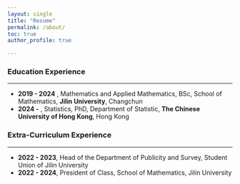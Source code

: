 ```yaml
---
layout: single
title: "Resume"
permalink: /about/
toc: true
author_profile: true

---
```


### Education Experience

***

 - **2019 - 2024** , Mathematics and Applied Mathematics, BSc, School of Mathematics, **Jilin University**, Changchun <br>
 - **2024 -** , Statistics, PhD, Department of Statistic, **The Chinese University of Hong Kong**, Hong Kong <br>
  
### Extra-Curriculum Experience

***

 - **2022 - 2023**, Head of the Department of Publicity and Survey, Student Union of Jilin University <br>
 - **2022 - 2024**, President of Class, School of Mathematics, Jilin University  <br>